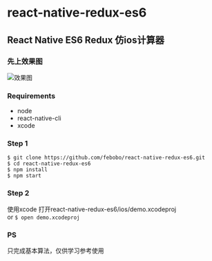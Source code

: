 # react-native-redux-es6

## React Native ES6 Redux 仿ios计算器

### 先上效果图  

![效果图](http://g.recordit.co/0iaUPata6z.gif)

### Requirements

* node  
* react-native-cli  
* xcode  

### Step 1
```
$ git clone https://github.com/febobo/react-native-redux-es6.git
$ cd react-native-redux-es6
$ npm install
$ npm start
```

### Step 2
使用xcode 打开react-native-redux-es6/ios/demo.xcodeproj  
or ```$ open demo.xcodeproj```

### PS
只完成基本算法，仅供学习参考使用
